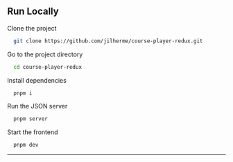 
## Run Locally

Clone the project

```bash
  git clone https://github.com/jilherme/course-player-redux.git
```

Go to the project directory

```bash
  cd course-player-redux
```

Install dependencies

```bash
  pnpm i
```

Run the JSON server

```bash
  pnpm server
```


Start the frontend

```bash
  pnpm dev
```

****
